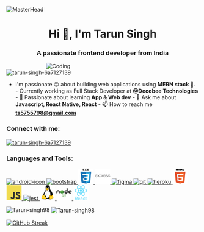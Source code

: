 ![MasterHead](https://static.platzi.com/media/blog/mern-stack-284eedb6-ee6b-4441-b181-5064a453a15a.png)
<h1 align="center">Hi 👋, I'm Tarun Singh</h1>
<h3 align="center">A passionate frontend developer from India</h3>
<img
  align="right"
  alt="Coding"
  width="400"
  src="https://cdn.dribbble.com/users/1162077/screenshots/3848914/programmer.gif"
/>

<p align="left">
  <img
    src="https://komarev.com/ghpvc/?username=Tarun-singh98&label=Profile%20views&color=0e75b6&style=flat"
    alt="tarun-singh-6a7127139"
  />
</p>

- I'm passionate 😍 about building web applications using **MERN stack 🥳**. -
Currently working as Full Stack Developer at **@Decobee Technologies** - 🌱 Passionate about
learning **App & Web dev** - 💬 Ask me about **Javascript, React Native, React** - 📫 How to
reach me **ts5755798@gmail.com**

<h3 align="left">Connect with me:</h3>
<p align="left">
  <a href="https://www.linkedin.com/in/tarun-singh-5936bb1a2/" target="blank"
    ><img
      align="center"
      src="https://raw.githubusercontent.com/rahuldkjain/github-profile-readme-generator/master/src/images/icons/Social/linked-in-alt.svg"
      alt="tarun-singh-6a7127139"
      height="30"
      width="40"
  /></a>
</p>

<h3 align="left">Languages and Tools:</h3>
<p align="left">
    <a href="https://reactnative.dev/" target="_blank" rel="noreferrer">
        <img
          src="https://www.vectorlogo.zone/logos/android/android-icon.svg"
          alt="android-icon"
          width="40"
          height="40"
        />
      </a>
  <a href="https://getbootstrap.com" target="_blank" rel="noreferrer">
    <img
      src="https://www.vectorlogo.zone/logos/getbootstrap/getbootstrap-icon.svg"
      alt="bootstrap"
      width="40"
      height="40"
    />
  </a>
  <a href="https://www.w3schools.com/css/" target="_blank" rel="noreferrer">
    <img
      src="https://raw.githubusercontent.com/devicons/devicon/master/icons/css3/css3-original-wordmark.svg"
      alt="css3"
      width="40"
      height="40"
    />
  </a>
  <a href="https://expressjs.com" target="_blank" rel="noreferrer">
    <img
      src="https://raw.githubusercontent.com/devicons/devicon/master/icons/express/express-original-wordmark.svg"
      alt="express"
      width="40"
      height="40"
    />
  </a>
  <a href="https://www.figma.com/" target="_blank" rel="noreferrer">
    <img
      src="https://www.vectorlogo.zone/logos/figma/figma-icon.svg"
      alt="figma"
      width="40"
      height="40"
    />
  </a>
  <a href="https://git-scm.com/" target="_blank" rel="noreferrer">
    <img
      src="https://www.vectorlogo.zone/logos/git-scm/git-scm-icon.svg"
      alt="git"
      width="40"
      height="40"
    />
  </a>
  <a href="https://heroku.com" target="_blank" rel="noreferrer">
    <img
      src="https://www.vectorlogo.zone/logos/heroku/heroku-icon.svg"
      alt="heroku"
      width="40"
      height="40"
    />
  </a>
  <a href="https://www.w3.org/html/" target="_blank" rel="noreferrer">
    <img
      src="https://raw.githubusercontent.com/devicons/devicon/master/icons/html5/html5-original-wordmark.svg"
      alt="html5"
      width="40"
      height="40"
    />
  </a>
  <a
    href="https://developer.mozilla.org/en-US/docs/Web/JavaScript"
    target="_blank"
    rel="noreferrer"
  >
    <img
      src="https://raw.githubusercontent.com/devicons/devicon/master/icons/javascript/javascript-original.svg"
      alt="javascript"
      width="40"
      height="40"
    />
  </a>
  <a href="https://jestjs.io" target="_blank" rel="noreferrer">
    <img
      src="https://www.vectorlogo.zone/logos/jestjsio/jestjsio-icon.svg"
      alt="jest"
      width="40"
      height="40"
    />
  </a>
  <a href="https://www.linux.org/" target="_blank" rel="noreferrer">
    <img
      src="https://raw.githubusercontent.com/devicons/devicon/master/icons/linux/linux-original.svg"
      alt="linux"
      width="40"
      height="40"
    />
  </a>
  <a href="https://nodejs.org" target="_blank" rel="noreferrer">
    <img
      src="https://raw.githubusercontent.com/devicons/devicon/master/icons/nodejs/nodejs-original-wordmark.svg"
      alt="nodejs"
      width="40"
      height="40"
    />
  </a>
  <a href="https://reactjs.org/" target="_blank" rel="noreferrer">
    <img
      src="https://raw.githubusercontent.com/devicons/devicon/master/icons/react/react-original-wordmark.svg"
      alt="react"
      width="40"
      height="40"
    />
  </a>
</p>

<p>
  <img
    align="left"
    src="https://github-readme-stats.vercel.app/api/top-langs?username=Tarun-singh98&show_icons=true&locale=en&layout=compact"
    alt="Tarun-singh98"
  />
</p>

<p>
  &nbsp;<img
    align="center"
    src="https://github-readme-stats.vercel.app/api?username=Tarun-singh98&show_icons=true&locale=en"
    alt="Tarun-singh98"
  />
</p>

<p>
  <a href="https://git.io/streak-stats">
    <img 
      src="http://github-readme-streak-stats.herokuapp.com?user=Tarun-singh98" 
      align="center" 
      alt="GitHub Streak" 
      />
  </a>
</p>
